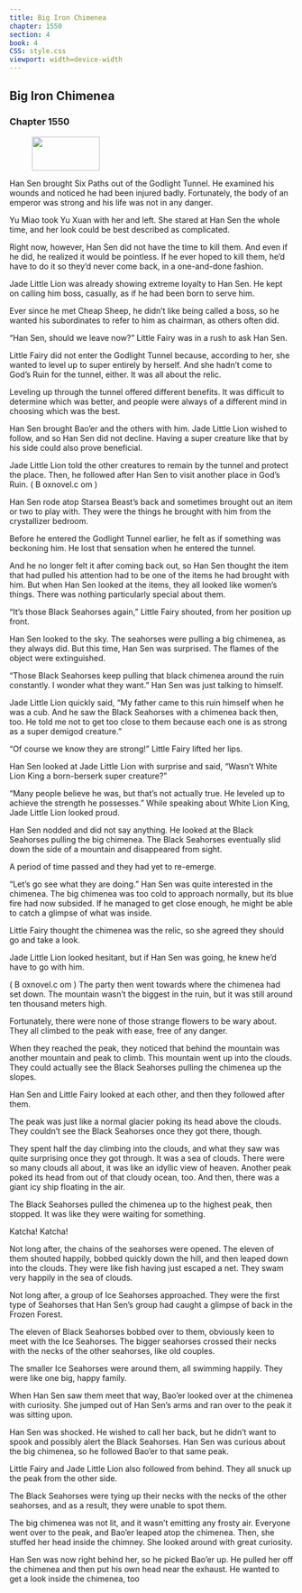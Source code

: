 ```yaml
---
title: Big Iron Chimenea
chapter: 1550
section: 4
book: 4
CSS: style.css
viewport: width=device-width
---
```


## Big Iron Chimenea

### Chapter 1550

<figure>
	<img src="../Images/gem.gif" alt="" id="gem" width="120" height="60" />
</figure>

Han Sen brought Six Paths out of the Godlight Tunnel. He examined his wounds and noticed he had been injured badly. Fortunately, the body of an emperor was strong and his life was not in any danger.

Yu Miao took Yu Xuan with her and left. She stared at Han Sen the whole time, and her look could be best described as complicated.

Right now, however, Han Sen did not have the time to kill them. And even if he did, he realized it would be pointless. If he ever hoped to kill them, he’d have to do it so they’d never come back, in a one-and-done fashion.

Jade Little Lion was already showing extreme loyalty to Han Sen. He kept on calling him boss, casually, as if he had been born to serve him.

Ever since he met Cheap Sheep, he didn’t like being called a boss, so he wanted his subordinates to refer to him as chairman, as others often did.

“Han Sen, should we leave now?” Little Fairy was in a rush to ask Han Sen.

Little Fairy did not enter the Godlight Tunnel because, according to her, she wanted to level up to super entirely by herself. And she hadn’t come to God’s Ruin for the tunnel, either. It was all about the relic.

Leveling up through the tunnel offered different benefits. It was difficult to determine which was better, and people were always of a different mind in choosing which was the best.

Han Sen brought Bao’er and the others with him. Jade Little Lion wished to follow, and so Han Sen did not decline. Having a super creature like that by his side could also prove beneficial.

Jade Little Lion told the other creatures to remain by the tunnel and protect the place. Then, he followed after Han Sen to visit another place in God’s Ruin. ( B oxnovel.c om )

Han Sen rode atop Starsea Beast’s back and sometimes brought out an item or two to play with. They were the things he brought with him from the crystallizer bedroom.

Before he entered the Godlight Tunnel earlier, he felt as if something was beckoning him. He lost that sensation when he entered the tunnel.

And he no longer felt it after coming back out, so Han Sen thought the item that had pulled his attention had to be one of the items he had brought with him. But when Han Sen looked at the items, they all looked like women’s things. There was nothing particularly special about them.

“It’s those Black Seahorses again,” Little Fairy shouted, from her position up front.

Han Sen looked to the sky. The seahorses were pulling a big chimenea, as they always did. But this time, Han Sen was surprised. The flames of the object were extinguished.

“Those Black Seahorses keep pulling that black chimenea around the ruin constantly. I wonder what they want.” Han Sen was just talking to himself.

Jade Little Lion quickly said, “My father came to this ruin himself when he was a cub. And he saw the Black Seahorses with a chimenea back then, too. He told me not to get too close to them because each one is as strong as a super demigod creature.”

“Of course we know they are strong!” Little Fairy lifted her lips.

Han Sen looked at Jade Little Lion with surprise and said, “Wasn’t White Lion King a born-berserk super creature?”

“Many people believe he was, but that’s not actually true. He leveled up to achieve the strength he possesses.” While speaking about White Lion King, Jade Little Lion looked proud.

Han Sen nodded and did not say anything. He looked at the Black Seahorses pulling the big chimenea. The Black Seahorses eventually slid down the side of a mountain and disappeared from sight.

A period of time passed and they had yet to re-emerge.

“Let’s go see what they are doing.” Han Sen was quite interested in the chimenea. The big chimenea was too cold to approach normally, but its blue fire had now subsided. If he managed to get close enough, he might be able to catch a glimpse of what was inside.

Little Fairy thought the chimenea was the relic, so she agreed they should go and take a look.

Jade Little Lion looked hesitant, but if Han Sen was going, he knew he’d have to go with him.

( B oxnovel.c om ) The party then went towards where the chimenea had set down. The mountain wasn’t the biggest in the ruin, but it was still around ten thousand meters high.

Fortunately, there were none of those strange flowers to be wary about. They all climbed to the peak with ease, free of any danger.

When they reached the peak, they noticed that behind the mountain was another mountain and peak to climb. This mountain went up into the clouds. They could actually see the Black Seahorses pulling the chimenea up the slopes.

Han Sen and Little Fairy looked at each other, and then they followed after them.

The peak was just like a normal glacier poking its head above the clouds. They couldn’t see the Black Seahorses once they got there, though.

They spent half the day climbing into the clouds, and what they saw was quite surprising once they got through. It was a sea of clouds. There were so many clouds all about, it was like an idyllic view of heaven. Another peak poked its head from out of that cloudy ocean, too. And then, there was a giant icy ship floating in the air.

The Black Seahorses pulled the chimenea up to the highest peak, then stopped. It was like they were waiting for something.

Katcha! Katcha!

Not long after, the chains of the seahorses were opened. The eleven of them shouted happily, bobbed quickly down the hill, and then leaped down into the clouds. They were like fish having just escaped a net. They swam very happily in the sea of clouds.

Not long after, a group of Ice Seahorses approached. They were the first type of Seahorses that Han Sen’s group had caught a glimpse of back in the Frozen Forest.

The eleven of Black Seahorses bobbed over to them, obviously keen to meet with the Ice Seahorses. The bigger seahorses crossed their necks with the necks of the other seahorses, like old couples.

The smaller Ice Seahorses were around them, all swimming happily. They were like one big, happy family.

When Han Sen saw them meet that way, Bao’er looked over at the chimenea with curiosity. She jumped out of Han Sen’s arms and ran over to the peak it was sitting upon.

Han Sen was shocked. He wished to call her back, but he didn’t want to spook and possibly alert the Black Seahorses. Han Sen was curious about the big chimenea, so he followed Bao’er to that same peak.

Little Fairy and Jade Little Lion also followed from behind. They all snuck up the peak from the other side.

The Black Seahorses were tying up their necks with the necks of the other seahorses, and as a result, they were unable to spot them.

The big chimenea was not lit, and it wasn’t emitting any frosty air. Everyone went over to the peak, and Bao’er leaped atop the chimenea. Then, she stuffed her head inside the chimney. She looked around with great curiosity.

Han Sen was now right behind her, so he picked Bao’er up. He pulled her off the chimenea and then put his own head near the exhaust. He wanted to get a look inside the chimenea, too